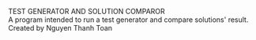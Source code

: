 TEST GENERATOR AND SOLUTION COMPAROR  
A program intended to run a test generator and compare solutions' result.  
Created by Nguyen Thanh Toan